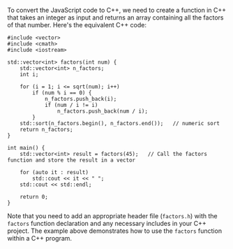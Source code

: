To convert the JavaScript code to C++, we need to create a function in C++ that takes an integer as input and returns an array containing all the factors of that number. Here's the equivalent C++ code:
```
#include <vector>
#include <cmath>
#include <iostream>

std::vector<int> factors(int num) {
    std::vector<int> n_factors;
    int i;

    for (i = 1; i <= sqrt(num); i++)
        if (num % i == 0) {
            n_factors.push_back(i);
            if (num / i != i)
                n_factors.push_back(num / i);
        }
    std::sort(n_factors.begin(), n_factors.end());   // numeric sort
    return n_factors;
}

int main() {
    std::vector<int> result = factors(45);   // Call the factors function and store the result in a vector

    for (auto it : result)
        std::cout << it << " ";
    std::cout << std::endl;

    return 0;
}
```
Note that you need to add an appropriate header file (`factors.h`) with the `factors` function declaration and any necessary includes in your C++ project. The example above demonstrates how to use the `factors` function within a C++ program.
